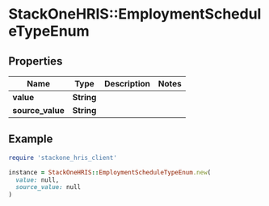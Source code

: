# StackOneHRIS::EmploymentScheduleTypeEnum

## Properties

| Name | Type | Description | Notes |
| ---- | ---- | ----------- | ----- |
| **value** | **String** |  |  |
| **source_value** | **String** |  |  |

## Example

```ruby
require 'stackone_hris_client'

instance = StackOneHRIS::EmploymentScheduleTypeEnum.new(
  value: null,
  source_value: null
)
```


